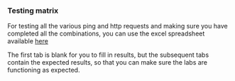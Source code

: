 ### Testing matrix

For testing all the various ping and http requests and making sure you have completed all the combinations, you can use the excel spreadsheet  available [here](https://d2x18vu72ugj64.cloudfront.net/testing+matrix.xlsx)

The first tab is blank for you to fill in results, but the subsequent tabs contain the expected results, so that you can make sure the labs are functioning as expected.

